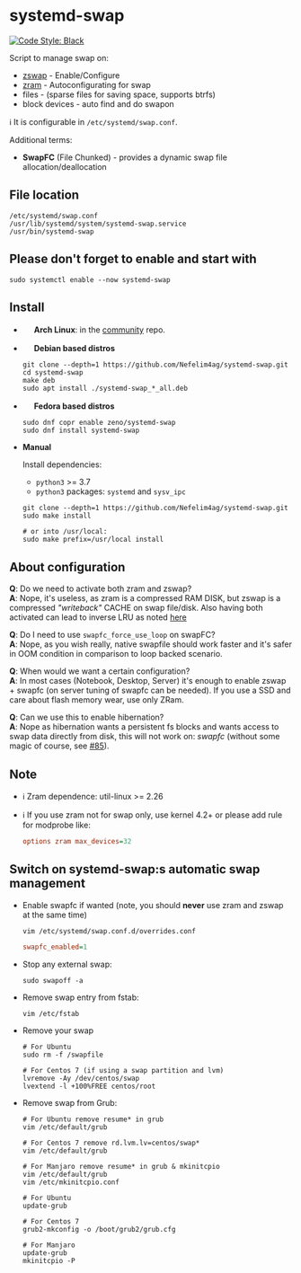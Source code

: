 # systemd-swap
[![Code Style: Black](https://img.shields.io/badge/code%20style-black-000000.svg)](https://github.com/ambv/black)

Script to manage swap on:

- [zswap](https://www.kernel.org/doc/Documentation/vm/zswap.txt) - Enable/Configure
- [zram](https://www.kernel.org/doc/Documentation/blockdev/zram.txt) - Autoconfigurating for swap
- files - (sparse files for saving space, supports btrfs)
- block devices - auto find and do swapon

:information_source: It is configurable in `/etc/systemd/swap.conf`.

Additional terms:

- **SwapFC** (File Chunked) - provides a dynamic swap file allocation/deallocation

## File location

```text
/etc/systemd/swap.conf
/usr/lib/systemd/system/systemd-swap.service
/usr/bin/systemd-swap
```

## Please don't forget to enable and start with

```shell
sudo systemctl enable --now systemd-swap
```

## Install

- <img src="https://www.monitorix.org/imgs/archlinux.png" weight="16" height="16"> **Arch Linux**: in the [community](https://www.archlinux.org/packages/community/any/systemd-swap/) repo.

- <img src="https://www.monitorix.org/imgs/debian.png" weight="16" height="16"> **Debian based distros**

  ```shell
  git clone --depth=1 https://github.com/Nefelim4ag/systemd-swap.git
  cd systemd-swap
  make deb
  sudo apt install ./systemd-swap_*_all.deb
  ```

- <img src="https://www.monitorix.org/imgs/fedora.png" weight="16" height="16"> **Fedora based distros**

  ```shell
  sudo dnf copr enable zeno/systemd-swap
  sudo dnf install systemd-swap
  ```

- **Manual**

  Install dependencies:
  - `python3` >= 3.7
  - `python3` packages: `systemd` and `sysv_ipc`

  ```shell
  git clone --depth=1 https://github.com/Nefelim4ag/systemd-swap.git
  sudo make install

  # or into /usr/local:
  sudo make prefix=/usr/local install
  ```

## About configuration

**Q**: Do we need to activate both zram and zswap?\
**A**: Nope, it's useless, as zram is a compressed RAM DISK, but zswap is a compressed _"writeback"_ CACHE on swap file/disk. Also having both activated can lead to inverse LRU as noted [here](https://askubuntu.com/questions/471912/zram-vs-zswap-vs-zcache-ultimate-guide-when-to-use-which-one/472227#472227)

**Q**: Do I need to use `swapfc_force_use_loop` on swapFC?\
**A**: Nope, as you wish really, native swapfile should work faster and it's safer in OOM condition in comparison to loop backed scenario.

**Q**: When would we want a certain configuration?\
**A**: In most cases (Notebook, Desktop, Server) it's enough to enable zswap + swapfc (on server tuning of swapfc can be needed). If you use a SSD and care about flash memory wear, use only ZRam.

**Q**: Can we use this to enable hibernation?\
**A**: Nope as hibernation wants a persistent fs blocks and wants access to swap data directly from disk, this will not work on: _swapfc_ (without some magic of course, see [#85](https://github.com/Nefelim4ag/systemd-swap/issues/85)).

## Note

- :information_source: Zram dependence: util-linux >= 2.26
- :information_source: If you use zram not for swap only, use kernel 4.2+ or please add rule for modprobe like:

  ```ini
  options zram max_devices=32
  ```

## Switch on systemd-swap:s automatic swap management

- Enable swapfc if wanted (note, you should **never** use zram and zswap at the same time)

  ```shell
  vim /etc/systemd/swap.conf.d/overrides.conf
  ```

  ```ini
  swapfc_enabled=1
  ```

- Stop any external swap:

  ```shell
  sudo swapoff -a
  ```

- Remove swap entry from fstab:

  ```shell
  vim /etc/fstab
  ```

- Remove your swap

  ```shell
  # For Ubuntu
  sudo rm -f /swapfile

  # For Centos 7 (if using a swap partition and lvm)
  lvremove -Ay /dev/centos/swap
  lvextend -l +100%FREE centos/root
  ```

- Remove swap from Grub:

  ```shell
  # For Ubuntu remove resume* in grub
  vim /etc/default/grub

  # For Centos 7 remove rd.lvm.lv=centos/swap*
  vim /etc/default/grub

  # For Manjaro remove resume* in grub & mkinitcpio
  vim /etc/default/grub
  vim /etc/mkinitcpio.conf
  ```

  ```shell
  # For Ubuntu
  update-grub

  # For Centos 7
  grub2-mkconfig -o /boot/grub2/grub.cfg

  # For Manjaro
  update-grub
  mkinitcpio -P
  ```
